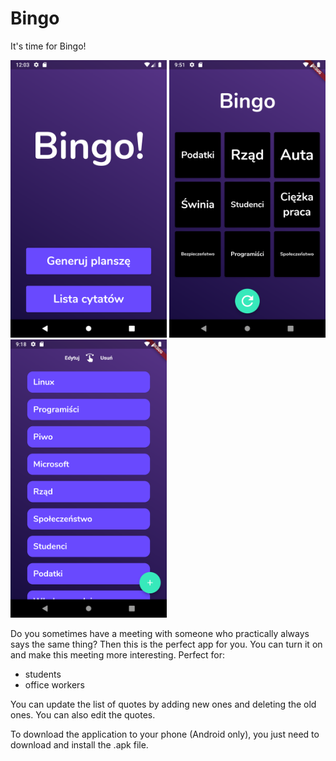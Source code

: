 # Bingo

It's time for Bingo!
<p float="left">
  <img src="/ss2.png" width="250" />
  <img src="/ss1.png" width="250" /> 
  <img src="/ss3.png" width="250" />
</p>


Do you sometimes have a meeting with someone who practically always says the same thing?
Then this is the perfect app for you.
You can turn it on and make this meeting more interesting.
Perfect for:
- students
- office workers

You can update the list of quotes by adding new ones and deleting the old ones.
You can also edit the quotes.

To download the application to your phone (Android only),
you just need to download and install the .apk file.
